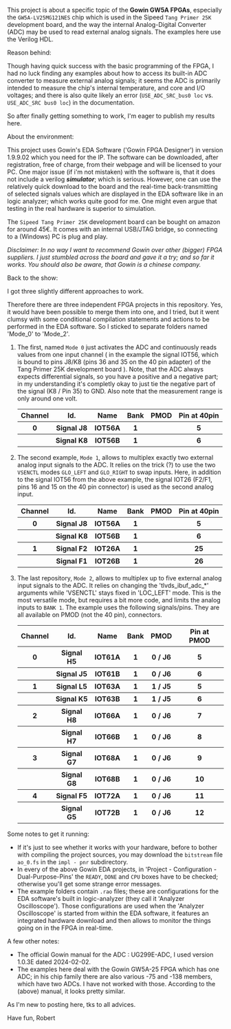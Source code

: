
This project is about a specific topic of the **Gowin GW5A FPGAs**, 
especially the `GW5A-LV25MG121NES` chip which is used in the Sipeed `Tang Primer 25K` development board,
and the way the internal Analog-Digital Converter (ADC) may be used to read external analog signals.
The examples here use the Verilog HDL.

Reason behind:

Though having quick success with the basic programming of the FPGA, I had no luck finding any examples about how to access its built-in ADC converter to measure external analog signals; it seems the ADC is primarily intended to measure the chip's internal temperature, and core and I/O voltages; and there is also quite likely an error (`USE_ADC_SRC_bus0 loc` vs. `USE_ADC_SRC bus0 loc`) in the documentation.

So after finally getting something to work, I'm eager to publish my results here.


About the environment:

This project uses Gowin's EDA Software ('Gowin FPGA Designer') in version 1.9.9.02 which you need for the IP.
The software can be downloaded, after registration, free of charge, from their webpage and will be licensed to your PC.
One major issue (if i'm not mistaken) with the software is, that it does not include a verilog ***simulator***; which is serious.
However, one can use the relatively quick download to the board and the real-time back-transmitting of selected signals values
which are displayed in the EDA software like in an logic analyzer; which works quite good for me. 
One might even argue that testing in the real hardware is superior to simulation.

The `Sipeed Tang Primer 25K` development board can be bought on amazon for around 45€.
It comes with an internal USB/JTAG bridge, so connecting to a (Windows) PC is plug and play.

*Disclaimer: In no way I want to recommend Gowin over other (bigger) FPGA suppliers. I just stumbled across the board and gave it a try; and so far it works. You should also be aware, that Gowin is a chinese company.*


Back to the show:

I got three slightly different approaches to work.

Therefore there are three independent FPGA projects in this repository. 
Yes, it would have been possible to merge them into one, and I tried, but it went clumsy with some conditional compilation statements and actions to be performed in the EDA software.
So I sticked to separate folders named 'Mode_0' to 'Mode_2'.

1. The first, named `Mode 0` just activates the ADC and continuously reads values from one input channel 
( in the example the signal IOT56, which is bound to pins J8/K8 (pins 36 and 35 on the 40 pin adapter) of the Tang Primer 25K development board ).
Note, that the ADC always expects differential signals, so you have a positive and a negative part;
in my understanding it's completly okay to just tie the negative part of the signal (K8 / Pin 35) to GND.
Also note that the measurement range is only around one volt.
    <table>
    <tr><th>Channel</th><th>Id.</th><th>Name</th><th>Bank</th><th>PMOD</th><th>Pin at 40pin</th></tr>
    <tr><th>0</th><th>Signal J8</th><th>IOT56A</th><th>1</th><th></th><th>5</th></tr>
    <tr><th> </th><th>Signal K8</th><th>IOT56B</th><th>1</th><th></th><th>6</th></tr>
    </table>


2. The second example, `Mode 1`, allows to multiplex exactly two external analog input signals to the ADC.
It relies on the trick (?) to use the two `VSENCTL` modes `GLO_LEFT` and `GLO_RIGHT` to swap inputs.
Here, in addition to the signal IOT56 from the above example, the signal IOT26 (F2/F1, pins 16 and 15 on the 40 pin connector) is used as the second analog input. 
    <table>
    <tr><th>Channel</th><th>Id.</th><th>Name</th><th>Bank</th><th>PMOD</th><th>Pin at 40pin</th></tr>
    <tr><th>0</th><th>Signal J8</th><th>IOT56A</th><th>1</th><th></th><th>5</th></tr>
    <tr><th> </th><th>Signal K8</th><th>IOT56B</th><th>1</th><th></th><th>6</th></tr>
    <tr><th>1</th><th>Signal F2</th><th>IOT26A</th><th>1</th><th></th><th>25</th></tr>
    <tr><th> </th><th>Signal F1</th><th>IOT26B</th><th>1</th><th></th><th>26</th></tr>
    </table>

3. The last repository, `Mode 2`, allows to multiplex up to five external analog input signals to the ADC.
It relies on changing the 'tlvds_ibuf_adc_*' arguments while 'VSENCTL' stays fixed in 'LOC_LEFT' mode.
This is the most versatile mode, but requires a bit more code, and limits the analog inputs to `BANK 1`.
The example uses the following signals/pins. They are all available on PMOD (not the 40 pin), connectors.
    <table>
    <tr><th>Channel</th><th>Id.</th><th>Name</th><th>Bank</th><th>PMOD</th><th>Pin at PMOD</th></tr>
    <tr><th>0</th><th>Signal H5</th><th>IOT61A</th><th>1</th><th>0 / J6</th><th>5</th></tr>
    <tr><th> </th><th>Signal J5</th><th>IOT61B</th><th>1</th><th>0 / J6</th><th>6</th></tr>
    <tr><th>1</th><th>Signal L5</th><th>IOT63A</th><th>1</th><th>1 / J5</th><th>5</th></tr>
    <tr><th> </th><th>Signal K5</th><th>IOT63B</th><th>1</th><th>1 / J5</th><th>6</th></tr>
    <tr><th>2</th><th>Signal H8</th><th>IOT66A</th><th>1</th><th>0 / J6</th><th>7</th></tr>
    <tr><th> </th><th>Signal H7</th><th>IOT66B</th><th>1</th><th>0 / J6</th><th>8</th></tr>
    <tr><th>3</th><th>Signal G7</th><th>IOT68A</th><th>1</th><th>0 / J6</th><th>9</th></tr>
    <tr><th> </th><th>Signal G8</th><th>IOT68B</th><th>1</th><th>0 / J6</th><th>10</th></tr>
    <tr><th>4</th><th>Signal F5</th><th>IOT72A</th><th>1</th><th>0 / J6</th><th>11</th></tr>
    <tr><th> </th><th>Signal G5</th><th>IOT72B</th><th>1</th><th>0 / J6</th><th>12</th></tr>
    </table>


Some notes to get it running:

* If it's just to see whether it works with your hardware, before to bother with compiling the project sources, you may download the `bitstream` file `ao_0.fs` in the `impl - pnr` subdirectory. 
* In every of the above Gowin EDA projects, in 'Project - Configuration - Dual-Purpose-Pins' the `READY`, `DONE` and `CPU` boxes have to be checked; otherwise you'll get some strange error messages.
* The example folders contain `.rao` files; these are configurations for the EDA software's built in logic-analyzer (they call it 'Analyzer Oscilloscope'). Those configurations are used when the 'Analyzer Oscilloscope' is started from within the EDA software, it features an integrated hardware download and then allows to monitor the things going on in the FPGA in real-time.


A few other notes:

* The official Gowin manual for the ADC : UG299E-ADC, I used version 1.0.3E dated 2024-02-02.
* The examples here deal with the Gowin GW5A-25 FPGA which has one ADC; in his chip family there are also various -75 and -138 members, which have two ADCs. I have not worked with those. According to the (above) manual, it looks pretty similar.


As I'm new to posting here, tks to all advices.

Have fun, Robert
